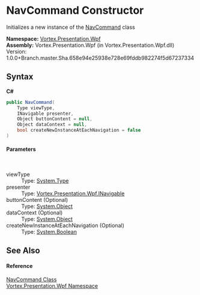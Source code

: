 # NavCommand Constructor 
 

Initializes a new instance of the <a href="T_Vortex_Presentation_Wpf_NavCommand.md">NavCommand</a> class

**Namespace:**&nbsp;<a href="N_Vortex_Presentation_Wpf.md">Vortex.Presentation.Wpf</a><br />**Assembly:**&nbsp;Vortex.Presentation.Wpf (in Vortex.Presentation.Wpf.dll) Version: 1.0.0+Branch.master.Sha.658e94e25938e728e69fddb982274f5d67237334

## Syntax

**C#**<br />
``` C#
public NavCommand(
	Type viewType,
	INavigable presenter,
	Object buttonContent = null,
	Object dataContext = null,
	bool createNewInstanceAtEachNavigation = false
)
```


#### Parameters
&nbsp;<dl><dt>viewType</dt><dd>Type: <a href="https://docs.microsoft.com/dotnet/api/system.type" target="_blank">System.Type</a><br /></dd><dt>presenter</dt><dd>Type: <a href="T_Vortex_Presentation_Wpf_INavigable.md">Vortex.Presentation.Wpf.INavigable</a><br /></dd><dt>buttonContent (Optional)</dt><dd>Type: <a href="https://docs.microsoft.com/dotnet/api/system.object" target="_blank">System.Object</a><br /></dd><dt>dataContext (Optional)</dt><dd>Type: <a href="https://docs.microsoft.com/dotnet/api/system.object" target="_blank">System.Object</a><br /></dd><dt>createNewInstanceAtEachNavigation (Optional)</dt><dd>Type: <a href="https://docs.microsoft.com/dotnet/api/system.boolean" target="_blank">System.Boolean</a><br /></dd></dl>

## See Also


#### Reference
<a href="T_Vortex_Presentation_Wpf_NavCommand.md">NavCommand Class</a><br /><a href="N_Vortex_Presentation_Wpf.md">Vortex.Presentation.Wpf Namespace</a><br />